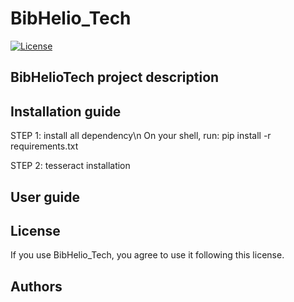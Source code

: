 # BibHelio_Tech

[![License](http://img.shields.io/:license-apache-blue.svg)](http://www.apache.org/licenses/LICENSE-2.0.html)

## BibHelioTech project description

## Installation guide
STEP 1: install all dependency\n
On your shell, run: pip install -r requirements.txt

STEP 2: tesseract installation
    
    

## User guide

## License
If you use BibHelio_Tech, you agree to use it following this license.

## Authors